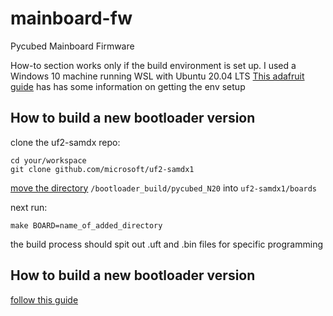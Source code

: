 # mainboard-fw
Pycubed Mainboard Firmware

How-to section works only if the build environment is set up. I used a Windows 10 machine running WSL with Ubuntu 20.04 LTS
[This adafruit guide](https://learn.adafruit.com/building-circuitpython/windows-subsystem-for-linux) has has some information on getting the env setup

## How to build a new bootloader version

clone the uf2-samdx repo:
```
cd your/workspace
git clone github.com/microsoft/uf2-samdx1
```

[move the directory](https://github.com/Sierra-Lobo/mainboard-fw/tree/main/bootloader_build/pycubed_N20) `/bootloader_build/pycubed_N20` into `uf2-samdx1/boards`

next run:
```
make BOARD=name_of_added_directory
```
the build process should spit out .uft and .bin files for specific programming

## How to build a new bootloader version

[follow this guide](https://learn.adafruit.com/building-circuitpython/build-circuitpython)
